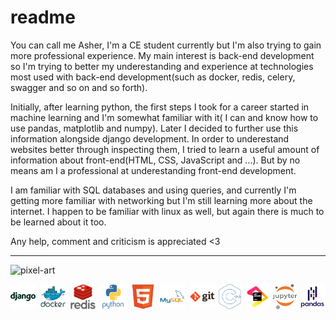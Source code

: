 # readme
You can call me Asher, I'm a CE student currently but I'm also trying to gain more professional experience.
My main interest is back-end development so I'm trying to better my underestanding and experience at technologies most used with back-end development(such as docker, redis, celery, swagger and so on and so forth).

Initially, after learning python, the first steps I took for a career started in machine learning and I'm somewhat familiar with it( I can and know how to use pandas, matplotlib and numpy). Later I decided to further use this information alongside django development.
In order to underestand websites better through inspecting them, I tried to learn a useful amount of information about front-end(HTML, CSS, JavaScript and ...). But by no means am I a professional at underestanding front-end development.


I am familiar with SQL databases and using queries, and currently I'm getting more familiar with networking but I'm still learning more about the internet.
I happen to be familiar with linux as well, but again there is much to be learned about it too.


Any help, comment and criticism is appreciated <3

---

![pixel-art](https://github.com/asherlith/readme/assets/98652187/b0296956-a975-46e2-a8ba-c6012f41685f)
<div>
  <img src="https://github.com/devicons/devicon/blob/master/icons/django/django-plain-wordmark.svg" title="Django" width="40" height="40"/>&nbsp;
  <img src="https://github.com/devicons/devicon/blob/master/icons/docker/docker-original-wordmark.svg" title="Docker" width="40" height="40"/>&nbsp;
  <img src="https://github.com/devicons/devicon/blob/master/icons/redis/redis-original-wordmark.svg" title="Redis" width="40" height="40"/>&nbsp;
  <img src="https://github.com/devicons/devicon/blob/master/icons/python/python-original-wordmark.svg" title="Python" width="40" height="40"/>&nbsp;
  <img src="https://github.com/devicons/devicon/blob/master/icons/html5/html5-original.svg" title="HTML5" alt="HTML" width="40" height="40"/>&nbsp;
  <img src="https://github.com/devicons/devicon/blob/master/icons/mysql/mysql-original-wordmark.svg" title="MySQL"  alt="MySQL" width="40" height="40"/>&nbsp;
  <img src="https://github.com/devicons/devicon/blob/master/icons/git/git-original-wordmark.svg" title="Git" **alt="Git" width="40" height="40"/>
  <img src="https://github.com/devicons/devicon/blob/master/icons/cplusplus/cplusplus-line.svg" title="Cplusplus" width="40" height="40"/>
  <img src="https://github.com/devicons/devicon/blob/master/icons/jetbrains/jetbrains-original.svg" title="Jetbrains" width="40" height="40"/>
  <img src="https://github.com/devicons/devicon/blob/master/icons/jupyter/jupyter-original-wordmark.svg" title="Jupyter" width="40" height="40"/>
  <img src="https://github.com/devicons/devicon/blob/master/icons/pandas/pandas-original-wordmark.svg" title="Pandas" width="40" height="40"/>



</div>
